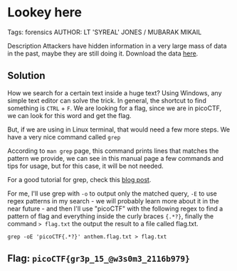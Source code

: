 # Lookey here
Tags: forensics
AUTHOR: LT 'SYREAL' JONES / MUBARAK MIKAIL

Description
Attackers have hidden information in a very large mass of data in the past, maybe they are still doing it.
Download the data [here](anthem.flag.txt).

## Solution

How we search for a certain text inside a huge text? Using Windows, any simple text editor can solve the trick. In general, the shortcut to find something is `CTRL` + `F`. We are looking for a flag, since we are in picoCTF, we can look for this word and get the flag.

But, if we are using in Linux terminal, that would need a few more steps. We have a very nice command called `grep`

According to `man grep` page, this command prints lines that matches the pattern we provide, we can see in this manual page a few commands and tips for usage, but for this case, it will be not needed.

For a good tutorial for grep, check this [blog post](https://www.thegeekstuff.com/2009/03/15-practical-unix-grep-command-examples/).

For me, I'll use grep with `-o` to output only the matched query, `-E` to use regex patterns in my search - we will probably learn more about it in the near future - and then I'll use "picoCTF" with the following regex to find a pattern of flag and everything inside the curly braces `{.*?}`, finally the command `> flag.txt` the output the result to a file called flag.txt.

`grep -oE 'picoCTF{.*?}' anthem.flag.txt > flag.txt`

## **Flag**: `picoCTF{gr3p_15_@w3s0m3_2116b979}`
